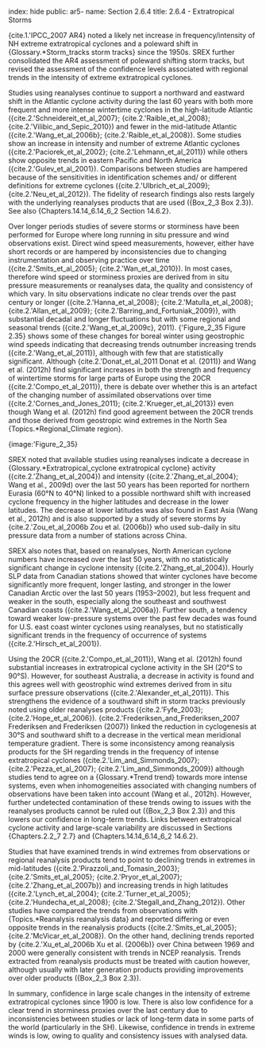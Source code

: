 index: hide
public: ar5-
name: Section 2.6.4
title: 2.6.4 - Extratropical Storms

{cite.1.'IPCC_2007 AR4} noted a likely net increase in frequency/intensity of NH extreme extratropical cyclones and a poleward shift in {Glossary.*Storm_tracks storm tracks} since the 1950s. SREX further consolidated the AR4 assessment of poleward shifting storm tracks, but revised the assessment of the confidence levels associated with regional trends in the intensity of extreme extratropical cyclones.

Studies using reanalyses continue to support a northward and eastward shift in the Atlantic cyclone activity during the last 60 years with both more frequent and more intense wintertime cyclones in the high-latitude Atlantic ({cite.2.'Schneidereit_et_al_2007}; {cite.2.'Raible_et_al_2008}; {cite.2.'Vilibic_and_Sepic_2010}) and fewer in the mid-latitude Atlantic ({cite.2.'Wang_et_al_2006b}; {cite.2.'Raible_et_al_2008}). Some studies show an increase in intensity and number of extreme Atlantic cyclones ({cite.2.'Paciorek_et_al_2002}; {cite.2.'Lehmann_et_al_2011}) while others show opposite trends in eastern Pacific and North America ({cite.2.'Gulev_et_al_2001}). Comparisons between studies are hampered because of the sensitivities in identification schemes and/ or different definitions for extreme cyclones ({cite.2.'Ulbrich_et_al_2009}; {cite.2.'Neu_et_al_2012}). The fidelity of research findings also rests largely with the underlying reanalyses products that are used ({Box_2_3 Box 2.3}). See also {Chapters.14.14_6.14_6_2 Section 14.6.2}.

Over longer periods studies of severe storms or storminess have been performed for Europe where long running in situ pressure and wind observations exist. Direct wind speed measurements, however, either have short records or are hampered by inconsistencies due to changing instrumentation and observing practice over time ({cite.2.'Smits_et_al_2005}; {cite.2.'Wan_et_al_2010}). In most cases, therefore wind speed or storminess proxies are derived from in situ pressure measurements or reanalyses data, the quality and consistency of which vary. In situ observations indicate no clear trends over the past century or longer ({cite.2.'Hanna_et_al_2008}; {cite.2.'Matulla_et_al_2008}; {cite.2.'Allan_et_al_2009}; {cite.2.'Barring_and_Fortuniak_2009}), with substantial decadal and longer fluctuations but with some regional and seasonal trends ({cite.2.'Wang_et_al_2009c}, 2011). {'Figure_2_35 Figure 2.35} shows some of these changes for boreal winter using geostrophic wind speeds indicating that decreasing trends outnumber increasing trends ({cite.2.'Wang_et_al_2011}), although with few that are statistically significant. Although {cite.2.'Donat_et_al_2011 Donat et al. (2011)} and Wang et al. (2012h) find significant increases in both the strength and frequency of wintertime storms for large parts of Europe using the 20CR ({cite.2.'Compo_et_al_2011}), there is debate over whether this is an artefact of the changing number of assimilated observations over time ({cite.2.'Cornes_and_Jones_2011}; {cite.2.'Krueger_et_al_2013}) even though Wang et al. (2012h) find good agreement between the 20CR trends and those derived from geostropic wind extremes in the North Sea {Topics.*Regional_Climate region}.

{image:'Figure_2_35}

SREX noted that available studies using reanalyses indicate a decrease in {Glossary.*Extratropical_cyclone extratropical cyclone} activity ({cite.2.'Zhang_et_al_2004}) and intensity ({cite.2.'Zhang_et_al_2004}; Wang et al., 2009d) over the last 50 years has been reported for northern Eurasia (60°N to 40°N) linked to a possible northward shift with increased cyclone frequency in the higher latitudes and decrease in the lower latitudes. The decrease at lower latitudes was also found in East Asia (Wang et al., 2012h) and is also supported by a study of severe storms by {cite.2.'Zou_et_al_2006b Zou et al. (2006b)} who used sub-daily in situ pressure data from a number of stations across China.

SREX also notes that, based on reanalyses, North American cyclone numbers have increased over the last 50 years, with no statistically significant change in cyclone intensity ({cite.2.'Zhang_et_al_2004}). Hourly SLP data from Canadian stations showed that winter cyclones have become significantly more frequent, longer lasting, and stronger in the lower Canadian Arctic over the last 50 years (1953–2002), but less frequent and weaker in the south, especially along the southeast and southwest Canadian coasts ({cite.2.'Wang_et_al_2006a}). Further south, a tendency toward weaker low-pressure systems over the past few decades was found for U.S. east coast winter cyclones using reanalyses, but no statistically significant trends in the frequency of occurrence of systems ({cite.2.'Hirsch_et_al_2001}).

Using the 20CR ({cite.2.'Compo_et_al_2011}), Wang et al. (2012h) found substantial increases in extratropical cyclone activity in the SH (20°S to 90°S). However, for southeast Australia, a decrease in activity is found and this agrees well with geostrophic wind extremes derived from in situ surface pressure observations ({cite.2.'Alexander_et_al_2011}). This strengthens the evidence of a southward shift in storm tracks previously noted using older reanalyses products ({cite.2.'Fyfe_2003}; {cite.2.'Hope_et_al_2006}). {cite.2.'Frederiksen_and_Frederiksen_2007 Frederiksen and Frederiksen (2007)} linked the reduction in cyclogenesis at 30°S and southward shift to a decrease in the vertical mean meridional temperature gradient. There is some inconsistency among reanalysis products for the SH regarding trends in the frequency of intense extratropical cyclones ({cite.2.'Lim_and_Simmonds_2007}; {cite.2.'Pezza_et_al_2007}; {cite.2.'Lim_and_Simmonds_2009}) although studies tend to agree on a {Glossary.*Trend trend} towards more intense systems, even when inhomogeneities associated with changing numbers of observations have been taken into account (Wang et al., 2012h). However, further undetected contamination of these trends owing to issues with the reanalyses products cannot be ruled out ({Box_2_3 Box 2.3}) and this lowers our confidence in long-term trends. Links between extratropical cyclone activity and large-scale variability are discussed in Sections {Chapters.2.2_7 2.7} and {Chapters.14.14_6.14_6_2 14.6.2}.

Studies that have examined trends in wind extremes from observations or regional reanalysis products tend to point to declining trends in extremes in mid-latitudes ({cite.2.'Pirazzoli_and_Tomasin_2003}; {cite.2.'Smits_et_al_2005}; {cite.2.'Pryor_et_al_2007}; {cite.2.'Zhang_et_al_2007b}) and increasing trends in high latitudes ({cite.2.'Lynch_et_al_2004}; {cite.2.'Turner_et_al_2005}; {cite.2.'Hundecha_et_al_2008}; {cite.2.'Stegall_and_Zhang_2012}). Other studies have compared the trends from observations with {Topics.*Reanalysis reanalysis data} and reported differing or even opposite trends in the reanalysis products ({cite.2.'Smits_et_al_2005}; {cite.2.'McVicar_et_al_2008}). On the other hand, declining trends reported by {cite.2.'Xu_et_al_2006b Xu et al. (2006b)} over China between 1969 and 2000 were generally consistent with trends in NCEP reanalysis. Trends extracted from reanalysis products must be treated with caution however, although usually with later generation products providing improvements over older products ({Box_2_3 Box 2.3}).

In summary, confidence in large scale changes in the intensity of extreme extratropical cyclones since 1900 is low. There is also low confidence for a clear trend in storminess proxies over the last century due to inconsistencies between studies or lack of long-term data in some parts of the world (particularly in the SH). Likewise, confidence in trends in extreme winds is low, owing to quality and consistency issues with analysed data.
